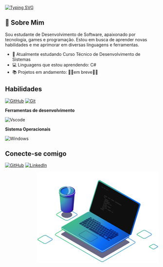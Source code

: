 [![Typing SVG](https://readme-typing-svg.herokuapp.com/?color=87CEFA&size=35&center=true&vCenter=true&width=1000&lines=Will+Almeida;Desenvolvedor+de+Software;Bem+vindo+ao+meu+perfil+do+GitHub+:%29)](https://git.io/typing-svg)

## 🚀 Sobre Mim

Sou estudante de Desenvolvimento de Software, apaixonado por tecnologia, games e programação. Estou em busca de aprender novas habilidades e me aprimorar em diversas linguagens e ferramentas.
- 🌱 Atualmente estudando Curso Técnico de Desenvolvimento de Sistemas
- 💻 Linguagens que estou aprendendo: C#
- 📚 Projetos em andamento: 🚧🚧em breve🚧🚧


## Habilidades

[![GitHub](https://img.shields.io/badge/GitHub-000?style=for-the-badge&logo=github&logoColor=30A3DC)](https://docs.github.com/)
[![Git](https://img.shields.io/badge/Git-000?style=for-the-badge&logo=git&logoColor=E94D5F)](https://git-scm.com/doc) 

**Ferramentas de desenvolvimento**

![Vscode](https://img.shields.io/badge/Vscode-007ACC?style=for-the-badge&logo=visual-studio-code&logoColor=white)

**Sistema Operacionais**

![Windows](https://img.shields.io/badge/Windows-000?style=for-the-badge&logo=windows&logoColor=2CA5E0)


## Conecte-se comigo

[![GitHub](https://img.shields.io/badge/GitHub-000?style=for-the-badge&logo=github&logoColor=0E76A8)](https://github.com/Will-AlCode95)
[![LinkedIn](https://img.shields.io/badge/LinkedIn-000?style=for-the-badge&logo=linkedin&logoColor=0E76A8)](https://www.linkedin.com/in/alan-david-pereira-002556205/)

<img src="https://raw.githubusercontent.com/090Raphael/imagens/86227742a4942ef2d095bfb6e68ad9767f208ef9/imagens/ilustra%C3%A7%C3%A3o%20de%20computador%202.png" alt="ilustração de um computador" min-width="400px" max-width="400px" width="400px" align="right">


